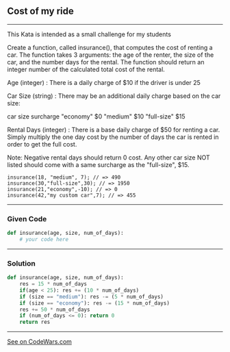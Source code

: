 ## Cost of my ride
---

This Kata is intended as a small challenge for my students

Create a function, called insurance(), that computes the cost of renting a car. The function takes 3 arguments: the age of the renter, the size of the car, and the number days for the rental. The function should return an integer number of the calculated total cost of the rental.

Age (integer) : There is a daily charge of $10 if the driver is under 25

Car Size (string) : There may be an additional daily charge based on the car size:

car size surcharge "economy" $0 "medium" $10 "full-size" $15

Rental Days (integer) : There is a base daily charge of $50 for renting a car. Simply multiply the one day cost by the number of days the car is rented in order to get the full cost.

Note: Negative rental days should return 0 cost. Any other car size NOT listed should come with a same surcharge as the "full-size", $15.

```
insurance(18, "medium", 7); // => 490
insurance(30,"full-size",30); // => 1950
insurance(21,"economy",-10); // => 0
insurance(42,"my custom car",7); // => 455
```

---

### Given Code


```python
def insurance(age, size, num_of_days): 
    # your code here
```

---

### Solution

```python
def insurance(age, size, num_of_days): 
    res = 15 * num_of_days
    if(age < 25): res += (10 * num_of_days) 
    if (size == "medium"): res -= (5 * num_of_days)
    if (size == "economy"): res -= (15 * num_of_days)
    res += 50 * num_of_days
    if (num_of_days <= 0): return 0
    return res
```


---


[See on CodeWars.com](https://www.codewars.com/kata/586430a5b3a675296a000395)